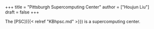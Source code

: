 +++
title = "Pittsburgh Supercomputing Center"
author = ["Houjun Liu"]
draft = false
+++

The [PSC]({{< relref "KBhpsc.md" >}}) is a supercomputing center.
